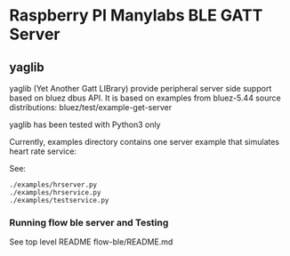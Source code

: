 # Raspberry PI Manylabs BLE GATT Server

## yaglib

yaglib (Yet Another Gatt LIBrary) provide peripheral server side support
based on bluez dbus API.
It is based on examples from bluez-5.44 source distributions: bluez/test/example-get-server

yaglib has been tested with Python3 only

Currently, examples directory contains one server example that simulates heart rate service:

See:
```
./examples/hrserver.py
./examples/hrservice.py
./examples/testservice.py
```



### Running flow ble server and Testing 

See top level README flow-ble/README.md
